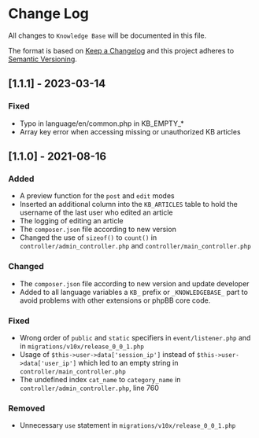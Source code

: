 # Change Log
All changes to `Knowledge Base` will be documented in this file.

The format is based on [Keep a Changelog](http://keepachangelog.com/)
and this project adheres to [Semantic Versioning](http://semver.org/).

## [1.1.1] - 2023-03-14

### Fixed
-	Typo in language/en/common.php in KB_EMPTY_*
-	Array key error when accessing missing or unauthorized KB articles 

## [1.1.0] - 2021-08-16

### Added
- A preview function for the `post` and `edit` modes
- Inserted an additional column into the `KB_ARTICLES` table to hold the username of the last user who edited an article
- The logging of editing an article
- The `composer.json` file according to new version
- Changed the use of `sizeof()` to `count()` in `controller/admin_controller.php` and `controller/main_controller.php`

### Changed
- The `composer.json` file according to new version and update developer
- Added to all language variables a `KB_` prefix or `_KNOWLEDGEBASE_` part to avoid problems with other extensions or phpBB core code.

### Fixed
-	Wrong order of `public` and `static` specifiers in `event/listener.php` and in `migrations/v10x/release_0_0_1.php`
-	Usage of `$this->user->data['session_ip']` instead of `$this->user->data['user_ip']` which led to an empty string in `controller/main_controller.php`
-	The undefined index `cat_name` to `category_name` in `controller/admin_controller.php`, line 760

### Removed
-	Unnecessary `use` statement in `migrations/v10x/release_0_0_1.php`
  
